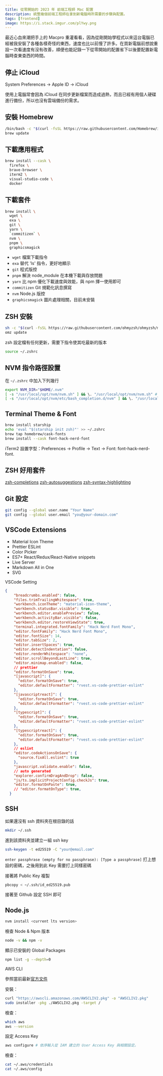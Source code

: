 ```yaml
---
title: 從零開始的 2023 年 前端工程師 Mac 配置
description: 統整幾個前端工程師在拿到新電腦時所需要的步驟與配置。
tags: [frontend]
image: https://i.stack.imgur.com/plYwy.png
---
```


最近心血來潮把手上的 Macpro 重灌看看，因為從剛開始學程式以來這台電腦已經被我安裝了各種各樣奇怪的東西，速度也比以前慢了許多。在買新電腦前想說重設一次看速度有沒有改善，順便也能記錄一下從零開始的配置省下以後要配置新電腦時查東查西的時間。

<!--truncate-->

## 停止 iCloud

System Preferences -> Apple ID → iCloud

使用上電腦常會因為 iCloud 在同步更新檔案而造成過熱，而且已經有用個人硬碟進行備份，所以也沒有雲端備份的需求。

## 安裝 Homebrew

```bash
/bin/bash -c "$(curl -fsSL https://raw.githubusercontent.com/Homebrew/install/HEAD/install.sh)"
brew update
```

## 下載應用程式

```bash
brew install --cask \
  firefox \
  brave-browser \
  iterm2 \
  visual-studio-code \
  docker
```

## 下載套件

```bash
brew install \
  wget \
  exa \
  git \
  yarn \
  `commitizen` \
  nvm \
  pnpm \
  graphicsmagick
```

*   `wget` 檔案下載指令
*   `exa` 替代 'ls' 指令，更好地顯示
*   `git` 程式版控
*   `pnpm` 解決 node_module 在本機下載與存放問題
*   `yarn` 比 npm 優化下載速度與效能，與 npm 擇一使用即可
*   `commitizen` Git 規範化訊息撰寫
*   `nvm` Node.js 版控
*   `graphicsmagick` 圖片處理相關，目前未安裝

## ZSH 安裝

```bash
sh -c "$(curl -fsSL https://raw.githubusercontent.com/ohmyzsh/ohmyzsh/master/tools/install.sh)"
omz update
```

zsh 設定檔有任何更新，需要下指令使其吃最新的版本

```bash
source ~/.zshrc
```

## NVM 指令路徑設置

在 `~/.zshrc` 中加入下列幾行

```bash
export NVM_DIR="$HOME/.nvm"
[ -s "/usr/local/opt/nvm/nvm.sh" ] && \. "/usr/local/opt/nvm/nvm.sh" # This loads nvm
[ -s "/usr/local/opt/nvm/etc/bash_completion.d/nvm" ] && \. "/usr/local/opt/nvm/etc/bash_completion.d/nvm" # This loads nvm bash_completion
```

## Terminal Theme & Font

```bash
brew install starship
echo 'eval "$(starship init zsh)"' >> ~/.zshrc
brew tap homebrew/cask-fonts
brew install --cask font-hack-nerd-font
```

iTerm2 設置字型：Preferences → Profile → Text → Font: font-hack-nerd-font.

## ZSH 好用套件

[zsh-completions](https://github.com/zsh-users/zsh-completions)
[zsh-autosuggestions](https://github.com/zsh-users/zsh-autosuggestions)
[zsh-syntax-highlighting](https://github.com/zsh-users/zsh-syntax-highlighting)


## Git 設定

```bash
git config --global user.name "Your Name"
git config --global user.email "you@your-domain.com"
```

## VSCode Extensions

* Material Icon Theme
* Prettier ESLint
* Color Picker
* ES7+ React/Redux/React-Native snippets
* Live Server
* Markdown All in One
* SVG

VSCode Setting

```json
{
    "breadcrumbs.enabled": false,
    "files.trimTrailingWhitespace": true,
    "workbench.iconTheme": "material-icon-theme",
    "workbench.statusBar.visible": true,
    "workbench.editor.enablePreview": false,
    "workbench.activityBar.visible": false,
    "workbench.editor.restoreViewState": true,
    "terminal.integrated.fontFamily": "Hack Nerd Font Mono",
    "editor.fontFamily": "Hack Nerd Font Mono",
    "editor.fontSize": 14,
    "editor.tabSize": 2,
    "editor.insertSpaces": true,
    "editor.detectIndentation": false,
    "editor.renderWhitespace": "none",
    "editor.scrollBeyondLastLine": true,
    "editor.minimap.enabled": false,
    // prettier
    "editor.formatOnSave": true,
    "[javascript]": {
      "editor.formatOnSave": true,
      "editor.defaultFormatter": "rvest.vs-code-prettier-eslint"
    },
    "[javascriptreact]": {
      "editor.formatOnSave": true,
      "editor.defaultFormatter": "rvest.vs-code-prettier-eslint"
    },
    "[typescript]": {
      "editor.formatOnSave": true,
      "editor.defaultFormatter": "rvest.vs-code-prettier-eslint"
    },
    "[typescriptreact]": {
      "editor.formatOnSave": true,
      "editor.defaultFormatter": "rvest.vs-code-prettier-eslint"
    },
    // eslint
    "editor.codeActionsOnSave": {
      "source.fixAll.eslint": true
    },
    "javascript.validate.enable": false,
    // auto generated
    "explorer.confirmDragAndDrop": false,
    "js/ts.implicitProjectConfig.checkJs": true,
    "editor.formatOnPaste": true,
    // "editor.formatOnType": true,
  }
```

## SSH

如果還沒有 ssh 資料夾在根目錄的話

```bash
mkdir ~/.ssh
```

進到該資料夾並建立一組 ssh key

```bash
ssh-keygen -t ed25519 -C "your@email.com"
```

`enter passphrase (empty for no passphrase): [Type a passphrase]` 打上想設的密碼，之後用到此 Key 需要打上同樣密碼

接著將 Public Key 複製

```bash
pbcopy < ~/.ssh/id_ed25519.pub
```

接著至 Github 設定 SSH 即可

## Node.js

```bash
nvm install <current lts version>
```

檢查 Node & Npm 版本

```bash
node -v && npm -v
```

顯示已安裝的  Global Packages

```bash
npm list -g --depth=0
```

AWS CLI

參照當前最新[官方文件](https://docs.aws.amazon.com/cli/latest/userguide/getting-started-install.html)

安裝：

```bash
curl "https://awscli.amazonaws.com/AWSCLIV2.pkg" -o "AWSCLIV2.pkg"
sudo installer -pkg ./AWSCLIV2.pkg -target /
```

檢查：

```bash
which aws
aws --version
```

設定 Access Key

```bash
aws configure # 依序輸入從 IAM 建立的 User Access Key 與相關設定。
```

檢查：

```bash
cat ~/.aws/credentials
cat ~/.aws/config
```